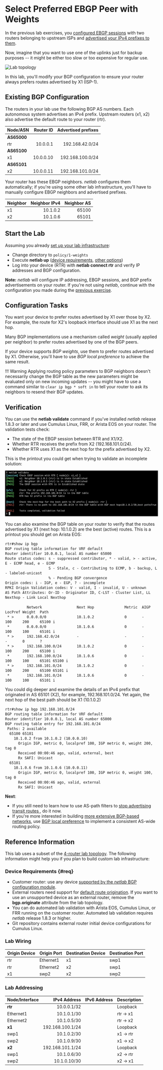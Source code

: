 # Select Preferred EBGP Peer with Weights

In the previous lab exercises, you [configured EBGP sessions](../basic/2-multihomed.md) with two routers belonging to upstream ISPs and [advertised your IPv4 prefixes to them](../basic/3-originate.md).

Now, imagine that you want to use one of the uplinks just for backup purposes -- it might be either too slow or too expensive for regular use.

![Lab topology](topology-weights.png)

In this lab, you'll modify your BGP configuration to ensure your router always prefers routes advertised by X1 (ISP-1).

## Existing BGP Configuration

The routers in your lab use the following BGP AS numbers. Each autonomous system advertises an IPv4 prefix. Upstream routers (x1, x2) also advertise the default route to your router (rtr).

| Node/ASN | Router ID | Advertised prefixes |
|----------|----------:|--------------------:|
| **AS65000** ||
| rtr | 10.0.0.1 | 192.168.42.0/24 |
| **AS65100** ||
| x1 | 10.0.0.10 | 192.168.100.0/24 |
| **AS65101** ||
| x2 | 10.0.0.11 | 192.168.101.0/24 |

Your router has these EBGP neighbors. _netlab_ configures them automatically; if you're using some other lab infrastructure, you'll have to manually configure EBGP neighbors and advertised prefixes.

| Neighbor | Neighbor IPv4 | Neighbor AS |
|----------|--------------:|------------:|
| x1 | 10.1.0.2 | 65100 |
| x2 | 10.1.0.6 | 65101 |

## Start the Lab

Assuming you already [set up your lab infrastructure](../1-setup.md):

* Change directory to `policy/1-weights`
* Execute **netlab up** ([device requirements](#req), [other options](../external/index.md))
* Log into your device (RTR) with **netlab connect rtr** and verify IP addresses and BGP configuration.

**Note:** *netlab* will configure IP addressing, EBGP sessions, and BGP prefix advertisements on your router. If you're not using *netlab*, continue with the configuration you made during the [previous exercise](../basic/3-originate.md).

## Configuration Tasks

You want your device to prefer routes advertised by X1 over those by X2. For example, the route for X2's loopback interface should use X1 as the next hop.

Many BGP implementations use a mechanism called *weight* (usually applied per neighbor) to prefer routes advertised by one of the BGP peers.

If your device supports *BGP weights*, use them to prefer routes advertised by X1. Otherwise, you'll have to use *BGP local preference* to achieve the same result.

!!! Warning
    Applying routing policy parameters to BGP neighbors doesn't necessarily change the BGP table as the new parameters might be evaluated only on new incoming updates -- you might have to use a command similar to `clear ip bgp * soft in` to tell your router to ask its neighbors to resend their BGP updates.

## Verification

You can use the **netlab validate** command if you've installed *netlab* release 1.8.3 or later and use Cumulus Linux, FRR, or Arista EOS on your router. The validation tests check:

* The state of the EBGP session between RTR and X1/X2.
* Whether RTR receives the prefix from X2 (192.168.101.0/24).
* Whether RTR uses X1 as the next hop for the prefix advertised by X2.

This is the printout you could get when trying to validate an incomplete solution:

![](policy-weights-validate.png)

You can also examine the BGP table on your router to verify that the routes advertised by X1 (next hop: 10.1.0.2) are the best (active) routes. This is a printout you should get on Arista EOS:

```
rtr#show ip bgp
BGP routing table information for VRF default
Router identifier 10.0.0.1, local AS number 65000
Route status codes: s - suppressed contributor, * - valid, > - active, E - ECMP head, e - ECMP
                    S - Stale, c - Contributing to ECMP, b - backup, L - labeled-unicast
                    % - Pending BGP convergence
Origin codes: i - IGP, e - EGP, ? - incomplete
RPKI Origin Validation codes: V - valid, I - invalid, U - unknown
AS Path Attributes: Or-ID - Originator ID, C-LST - Cluster List, LL Nexthop - Link Local Nexthop

          Network                Next Hop              Metric  AIGP       LocPref Weight  Path
 * >      0.0.0.0/0              10.1.0.2              0       -          100     200     65100 i
 *        0.0.0.0/0              10.1.0.6              0       -          100     100     65101 i
 * >      192.168.42.0/24        -                     -       -          -       0       ?
 * >      192.168.100.0/24       10.1.0.2              0       -          100     200     65100 i
 *        192.168.100.0/24       10.1.0.6              0       -          100     100     65101 65100 i
 * >      192.168.101.0/24       10.1.0.2              0       -          100     200     65100 65101 i
 *        192.168.101.0/24       10.1.0.6              0       -          100     100     65101 i
```

You could dig deeper and examine the details of an IPv4 prefix that originated in AS 65101 (X2), for example, 192.168.101.0/24. Yet again, the next hop of the best path should be X1 (10.1.0.2)

```
rtr#show ip bgp 192.168.101.0/24
BGP routing table information for VRF default
Router identifier 10.0.0.1, local AS number 65000
BGP routing table entry for 192.168.101.0/24
 Paths: 2 available
  65100 65101
    10.1.0.2 from 10.1.0.2 (10.0.0.10)
      Origin IGP, metric 0, localpref 100, IGP metric 0, weight 200, tag 0
      Received 00:00:46 ago, valid, external, best
      Rx SAFI: Unicast
  65101
    10.1.0.6 from 10.1.0.6 (10.0.0.11)
      Origin IGP, metric 0, localpref 100, IGP metric 0, weight 100, tag 0
      Received 00:00:46 ago, valid, external
      Rx SAFI: Unicast
```

**Next**:

* If you still need to learn how to use AS-path filters to [stop advertising transit routes ](2-stop-transit.md), do it now.
* If you're more interested in building [more extensive BGP-based networks](../ibgp/1-edge.md), use [BGP local preference](5-local-preference.md) to implement a consistent AS-wide routing policy.

## Reference Information

This lab uses a subset of the [4-router lab topology](../external/4-router.md). The following information might help you if you plan to build custom lab infrastructure:

### Device Requirements {#req}

* Customer router: use any device [supported by the _netlab_ BGP configuration module](https://netlab.tools/platforms/#platform-routing-support).
* External routers need support for [default route origination](https://netlab.tools/plugins/bgp.session/#platform-support). If you want to use an unsupported device as an external router, remove the **bgp.originate** attribute from the lab topology.
* You can do automated lab validation with Arista EOS, Cumulus Linux, or FRR running on the customer router. Automated lab validation requires _netlab_ release 1.8.3 or higher.
* Git repository contains external router initial device configurations for Cumulus Linux.

### Lab Wiring

| Origin Device | Origin Port | Destination Device | Destination Port |
|---------------|-------------|--------------------|------------------|
| rtr | Ethernet1 | x1 | swp1 |
| rtr | Ethernet2 | x2 | swp1 |
| x1 | swp2 | x2 | swp2 |

### Lab Addressing

| Node/Interface | IPv4 Address | IPv6 Address | Description |
|----------------|-------------:|-------------:|-------------|
| **rtr** |  10.0.0.1/32 |  | Loopback |
| Ethernet1 | 10.1.0.1/30 |  | rtr -> x1 |
| Ethernet2 | 10.1.0.5/30 |  | rtr -> x2 |
| **x1** |  192.168.100.1/24 |  | Loopback |
| swp1 | 10.1.0.2/30 |  | x1 -> rtr |
| swp2 | 10.1.0.9/30 |  | x1 -> x2 |
| **x2** |  192.168.101.1/24 |  | Loopback |
| swp1 | 10.1.0.6/30 |  | x2 -> rtr |
| swp2 | 10.1.0.10/30 |  | x2 -> x1 |
